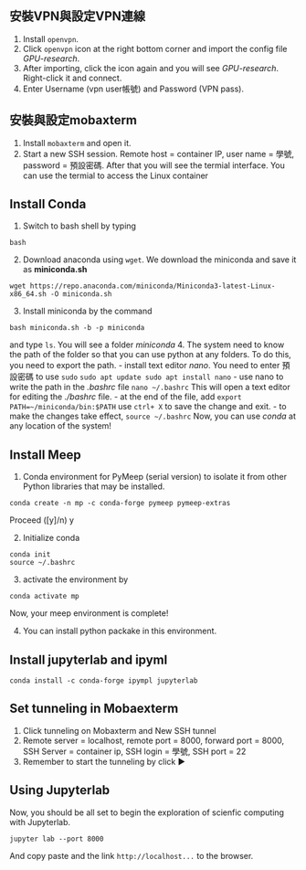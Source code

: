 ## 安裝VPN與設定VPN連線
1. Install `openvpn`.
2. Click `openvpn` icon at the right bottom corner and import the config file *GPU-research*.
3. After importing, click the icon again and you will see *GPU-research*. Right-click it and connect.
4. Enter Username (vpn user帳號) and Password (VPN pass).

## 安裝與設定mobaxterm
1. Install `mobaxterm` and open it.
2. Start a new SSH session. Remote host = container IP, user name = 學號, password = 預設密碼.
   After that you will see the termial interface. You can use the termial to access the Linux container
   
## Install Conda 
1. Switch to bash shell by typing 
```
bash
```
2. Download anaconda using `wget`. We download the miniconda and save it as **miniconda.sh** 
```
wget https://repo.anaconda.com/miniconda/Miniconda3-latest-Linux-x86_64.sh -O miniconda.sh
```
3. Install miniconda by the command
```
bash miniconda.sh -b -p miniconda
```
and type `ls`. You will see a folder *miniconda*
4. The system need to know the path of the folder so that you can use python at any folders. To do this, you need to export the path.
    - install text editor *nano*. You need to enter 預設密碼  to use `sudo`
    ```
    sudo apt update
    sudo apt install nano
    ```
    - use nano to write the path in the *.bashrc* file
    ```
    nano ~/.bashrc
    ```
    This will open a text editor for editing the *./bashrc* file.
    - at the end of the file, add
    ```
    export PATH=~/miniconda/bin:$PATH
    ```
    use `ctrl+ X` to save the change and exit.
    - to make the changes take effect, 
    ```
    source ~/.bashrc
    ```
Now, you can use *conda* at any location of the system!

## Install Meep
1.  Conda environment for PyMeep (serial version) to isolate it from other Python libraries that may be installed.

```
conda create -n mp -c conda-forge pymeep pymeep-extras
```

Proceed ([y]/n) y

2. Initialize conda
```
conda init
source ~/.bashrc
```

3. activate the environment by 

```
conda activate mp
```

Now, your meep environment is complete!

4. You can install python packake in this environment.


## Install jupyterlab and ipyml 

```
conda install -c conda-forge ipympl jupyterlab
```

## Set tunneling in Mobaexterm 
1. Click tunneling on Mobaxterm and New SSH tunnel
2. Remote server = localhost, remote port = 8000, forward port = 8000, SSH Server = container ip, SSH login = 學號, SSH port = 22
2. Remember to start the tunneling by click :arrow_forward:

## Using Jupyterlab 
Now, you should be all set to begin the exploration of scienfic computing with Jupyterlab.

```
jupyter lab --port 8000
```

And copy paste and the link `http://localhost...`
to the browser.
